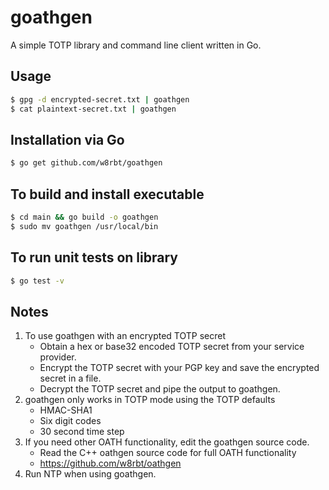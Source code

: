 # goathgen

A simple TOTP library and command line client written in Go.

## Usage

```bash
$ gpg -d encrypted-secret.txt | goathgen
$ cat plaintext-secret.txt | goathgen
```

## Installation via Go

```bash
$ go get github.com/w8rbt/goathgen
```

## To build and install executable

```bash
$ cd main && go build -o goathgen
$ sudo mv goathgen /usr/local/bin
```

## To run unit tests on library
```bash
$ go test -v
```

## Notes

1. To use goathgen with an encrypted TOTP secret
    * Obtain a hex or base32 encoded TOTP secret from your service provider.
    * Encrypt the TOTP secret with your PGP key and save the encrypted secret in a file.
    * Decrypt the TOTP secret and pipe the output to goathgen.
2. goathgen only works in TOTP mode using the TOTP defaults
    * HMAC-SHA1
    * Six digit codes
    * 30 second time step
3. If you need other OATH functionality, edit the goathgen source code.
    * Read the C++ oathgen source code for full OATH functionality
    * https://github.com/w8rbt/oathgen
4. Run NTP when using goathgen.

